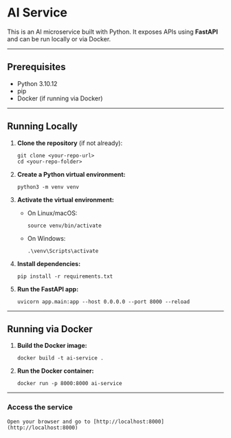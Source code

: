 # AI Service

This is an AI microservice built with Python. It exposes APIs using **FastAPI** and can be run locally or via Docker.

---

## Prerequisites

- Python 3.10.12
- pip
- Docker (if running via Docker)

---

## Running Locally

1. **Clone the repository** (if not already):

    ```
    git clone <your-repo-url>
    cd <your-repo-folder>
    ```

2. **Create a Python virtual environment:**

    ```
    python3 -m venv venv
    ```

3. **Activate the virtual environment:**

    - On Linux/macOS:
      ```
      source venv/bin/activate
      ```
    - On Windows:
      ```
      .\venv\Scripts\activate
      ```

4. **Install dependencies:**

    ```
    pip install -r requirements.txt
    ```

5. **Run the FastAPI app:**

    ```
    uvicorn app.main:app --host 0.0.0.0 --port 8000 --reload
    ```

---

## Running via Docker

1. **Build the Docker image:**

    ```
    docker build -t ai-service .
    ```

2. **Run the Docker container:**

    ```
    docker run -p 8000:8000 ai-service
    ```
---

### Access the service

    Open your browser and go to [http://localhost:8000](http://localhost:8000)
